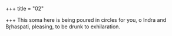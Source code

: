 +++
title = "02"

+++
This soma here is being poured in circles for you, o Indra and Br̥haspati, pleasing, to be drunk to exhilaration.